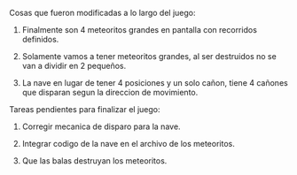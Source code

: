 Cosas que fueron modificadas a lo largo del juego:

1. Finalmente son 4 meteoritos grandes en pantalla con recorridos definidos.

2. Solamente vamos a tener meteoritos grandes, al ser destruidos no se van a dividir en 2 pequeños.

3. La nave en lugar de tener 4 posiciones y un solo cañon, tiene 4 cañones que disparan segun la direccion de movimiento.


Tareas pendientes para finalizar el juego: 

1. Corregir mecanica de disparo para la nave.

2. Integrar codigo de la nave en el archivo de los meteoritos.

3. Que las balas destruyan los meteoritos. 
